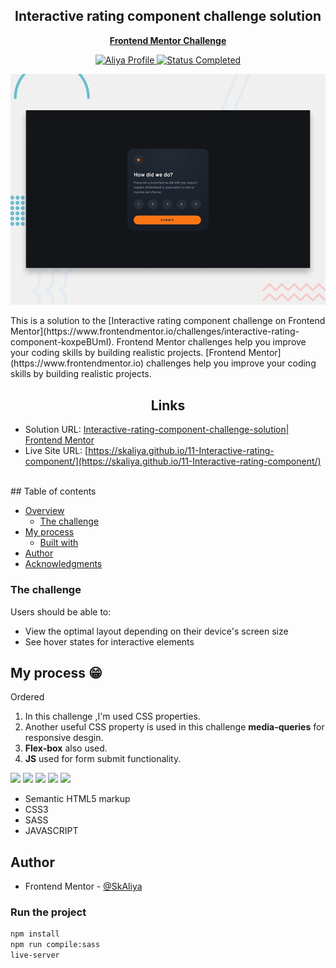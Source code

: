 <div align="center">
 <h2 align="center">Interactive rating component challenge solution</h2>
<p align='center'>
 <a href="https://www.frontendmentor.io/challenges/interactive-rating-component-koxpeBUmI"><strong>Frontend Mentor Challenge</strong></a>
    <br />
    </p>
</div>

<!-- Bagdes -->
<div align="center">
  <!-- Profile -->
  <a href="https://www.frontendmentor.io/profile/SkAliya">
    <img src="https://img.shields.io/badge/Profile-Aliya%20Shaik-07ecf8?style=for-the-badge&logo=frontendmentor" alt="Aliya Profile">
  </a>
  <!-- Status -->
    <a href="#">
    <img src="https://img.shields.io/badge/Status-Completed-brightgreen?style=for-the-badge" alt="Status Completed">
  </a>
</div>

<div align="center">

![solution preview](./design/desktop-preview.jpg)

</div>
This is a solution to the [Interactive rating component challenge on Frontend Mentor](https://www.frontendmentor.io/challenges/interactive-rating-component-koxpeBUmI). Frontend Mentor challenges help you improve your coding skills by building realistic projects.
[Frontend Mentor](https://www.frontendmentor.io) challenges help you improve your coding skills by building realistic projects.

<h2 align="center">Links</h2>

- Solution URL: [Interactive-rating-component-challenge-solution| Frontend Mentor](https://www.frontendmentor.io/solutions/responsive-faq-component-and-also-with-keyboard-navigation--IrT2vImi3)
- Live Site URL: [https://skaliya.github.io/11-Interactive-rating-component/](https://skaliya.github.io/11-Interactive-rating-component/)

<br>
## Table of contents

- [Overview](#overview)
  - [The challenge](#the-challenge)
- [My process](#my-process)
  - [Built with](#built-with)
- [Author](#author)
- [Acknowledgments](#acknowledgments)

### The challenge

Users should be able to:

- View the optimal layout depending on their device's screen size
- See hover states for interactive elements

## My process 😁

Ordered

1. In this challenge ,I'm used CSS properties.
2. Another useful CSS property is used in this challenge **media-queries** for responsive desgin.
3. **Flex-box** also used.
4. **JS** used for form submit functionality.

<!-- Bagdes -->

![](https://img.shields.io/badge/HTML5-E34F26?style=for-the-badge&logo=html5&logoColor=white)
![](https://img.shields.io/badge/CSS3-38B2AC?style=for-the-badge&logo=css3&logoColor=white)
![](https://img.shields.io/badge/SASS-CC6699?style=for-the-badge&logo=sass&logoColor=white)
![](https://img.shields.io/badge/JAVASCRIPT-F7DF1E.svg?style=for-the-badge&logo=javascript&logoColor=black)
![](https://img.shields.io/badge/Git-F05032?style=for-the-badge&logo=git&logoColor=white)

- Semantic HTML5 markup
- CSS3
- SASS
- JAVASCRIPT

## Author

- Frontend Mentor - [@SkAliya](https://www.frontendmentor.io/profile/SkAliya)

### Run the project

```bash
npm install
npm run compile:sass
live-server
```
